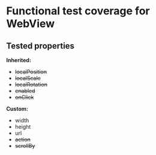 # Functional test coverage for WebView

## Tested properties

**Inherited:**
- ~~localPosition~~
- ~~localScale~~
- ~~localRotation~~
- ~~enabled~~
- ~~onClick~~

**Custom:**
- width
- height
- url
- ~~action~~
- ~~scrollBy~~
